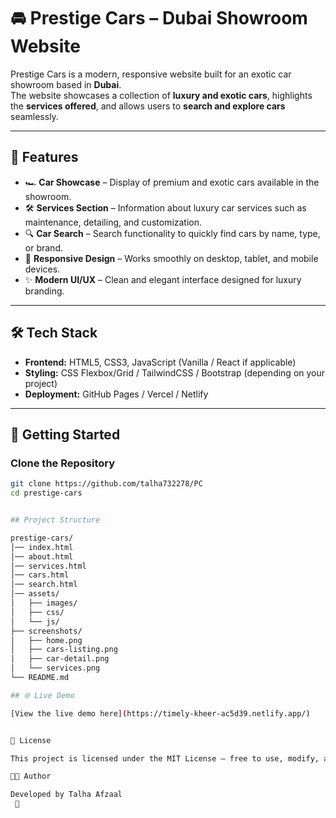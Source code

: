 # 🚘 Prestige Cars – Dubai Showroom Website

Prestige Cars is a modern, responsive website built for an exotic car showroom based in **Dubai**.  
The website showcases a collection of **luxury and exotic cars**, highlights the **services offered**, and allows users to **search and explore cars** seamlessly.

---

## 🌟 Features

- 🏎️ **Car Showcase** – Display of premium and exotic cars available in the showroom.  
- 🛠️ **Services Section** – Information about luxury car services such as maintenance, detailing, and customization.  
- 🔍 **Car Search** – Search functionality to quickly find cars by name, type, or brand.  
- 📱 **Responsive Design** – Works smoothly on desktop, tablet, and mobile devices.  
- ✨ **Modern UI/UX** – Clean and elegant interface designed for luxury branding.  

---

## 🛠️ Tech Stack

- **Frontend:** HTML5, CSS3, JavaScript (Vanilla / React if applicable)  
- **Styling:** CSS Flexbox/Grid / TailwindCSS / Bootstrap (depending on your project)  
- **Deployment:** GitHub Pages / Vercel / Netlify  

---

## 🚀 Getting Started

### Clone the Repository
```bash
git clone https://github.com/talha732278/PC
cd prestige-cars


## Project Structure

prestige-cars/
│── index.html
│── about.html
│── services.html
│── cars.html
│── search.html
│── assets/
│   ├── images/
│   ├── css/
│   └── js/
├── screenshots/
│   ├── home.png
│   ├── cars-listing.png
│   ├── car-detail.png
│   └── services.png
└── README.md

## 🌐 Live Demo

[View the live demo here](https://timely-kheer-ac5d39.netlify.app/)


📄 License

This project is licensed under the MIT License – free to use, modify, and distribute.

👨‍💻 Author

Developed by Talha Afzaal
 🚀







